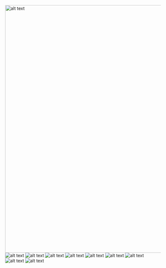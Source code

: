 <img src="IMAGE\CONSTRUCTOR-1.jpg" alt="alt text" width="800" height="800"/>

<img src="IMAGE/CONSTRUCTOR-2.JPG" alt="alt text"/>
<img src="IMAGE/CONSTRUCTOR-3.JPG" alt="alt text"/>
<img src="IMAGE/CONSTRUCTOR-4.JPG" alt="alt text"/>
<img src="IMAGE/CONSTRUCTOR-5.JPG" alt="alt text"/>
<img src="IMAGE/CONSTRUCTOR-6.JPG" alt="alt text"/>
<img src="IMAGE/CONSTRUCTOR-7.JPG" alt="alt text"/>
<img src="IMAGE/CONSTRUCTOR-8.JPG" alt="alt text"/>
<img src="IMAGE/CONSTRUCTOR-9.JPG" alt="alt text"/>
<img src="IMAGE/CONSTRUCTOR-10.JPG" alt="alt text"/>

